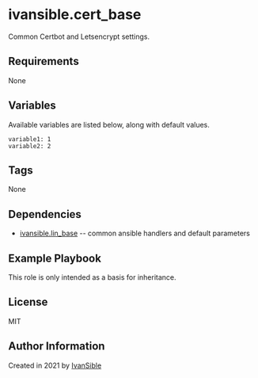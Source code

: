# ivansible.cert_base

Common Certbot and Letsencrypt settings.


## Requirements

None


## Variables

Available variables are listed below, along with default values.

    variable1: 1
    variable2: 2


## Tags

None


## Dependencies

- [ivansible.lin_base](https://github.com/ivansible/lin-base)
  -- common ansible handlers and default parameters


## Example Playbook

This role is only intended as a basis for inheritance.


## License

MIT


## Author Information

Created in 2021 by [IvanSible](https://github.com/ivansible)
